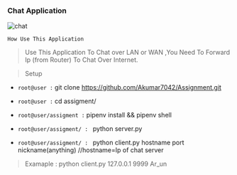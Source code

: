 ###  Chat Application 
![chat](https://user-images.githubusercontent.com/45923721/87910225-ae081a00-ca37-11ea-9536-6e691304c0ad.png)

`How Use This Application  `

> Use This Application To Chat over LAN or WAN ,You Need To Forward Ip (from Router) To Chat Over Internet. 

> Setup

- `root@user :` git clone https://github.com/Akumar7042/Assignment.git

- `root@user :` cd assigment/

- `root@user/assigment :` pipenv install && pipenv shell                                                

- `root@user/assigment/ : ` python server.py  

- `root@user/assigment/ : ` python client.py hostname port nickname(anything)    //hostname=Ip of  chat server 

 > Examaple : python client.py 127.0.0.1 9999 Ar_un
